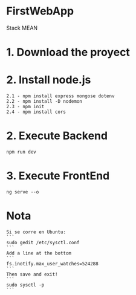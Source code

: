 # FirstWebApp
Stack MEAN

# 1. Download the proyect

# 2. Install node.js
	2.1 - npm install express mongose dotenv
	2.2 - npm install -D nodemon
	2.3 - npm init
	2.4 - npm install cors



# 2. Execute Backend
	npm run dev



# 3. Execute FrontEnd
	ng serve --o 


# Nota

	Si se corre en Ubuntu:
	```
	sudo gedit /etc/sysctl.conf
	```
	Add a line at the bottom
	```
	fs.inotify.max_user_watches=524288
	```
	Then save and exit!
	```
	sudo sysctl -p
	```
